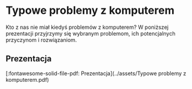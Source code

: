 # Typowe problemy z komputerem

Kto z nas nie miał kiedyś problemów z komputerem? W poniższej prezentacji przyjrzymy się wybranym problemom, ich potencjalnych przyczynom i rozwiązaniom.

## Prezentacja

[:fontawesome-solid-file-pdf: Prezentacja](../assets/Typowe problemy z komputerem.pdf)
